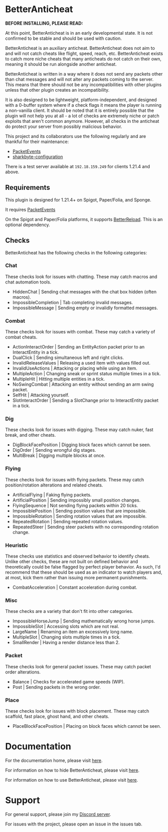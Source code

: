 # BetterAnticheat

**BEFORE INSTALLING, PLEASE READ:** 

At this point, BetterAnticheat is in an early developmental state. It is not confirmed to be stable and should be used
with caution.

BetterAnticheat is an auxiliary anticheat. BetterAnticheat does not aim to and will not catch cheats like flight, speed,
reach, etc. BetterAnticheat exists to catch more niche cheats that many anticheats do not catch on their own, meaning it
should be run alongside another anticheat.

BetterAnticheat is written in a way where it does not send any packets other than chat messages and will not alter any
packets coming to the server. This means that there should not be any incompatibilities with other plugins unless that
other plugin creates an incompatibility.

It is also designed to be lightweight, platform-independent, and designed with a 0-buffer system where if a check flags
it means the player is running a non-vanilla client. It should be noted that it is entirely possible that the plugin
will not help you at all - a lot of checks are extremely niche or patch exploits that aren't common anymore. However,
all checks in the anticheat do protect your server from possibly malicious behavior.

This project and its collaborators use the following regularly and are thankful for their maintenance:
- [PacketEvents](https://github.com/retrooper/packetevents)
- [sharkbyte-configuration](https://github.com/amnoah/sharkbyte-configuration)

There is a test server available at `192.18.159.249` for clients 1.21.4 and above.

## Requirements

This plugin is designed for 1.21.4+ on Spigot, Paper/Folia, and Sponge.

It requires [PacketEvents](https://github.com/retrooper/packetevents)

On the Spigot and Paper/Folia platforms, it supports [BetterReload](https://modrinth.com/plugin/betterreload). This is an optional dependency.

## Checks

BetterAnticheat has the following checks in the following categories:

### Chat

These checks look for issues with chatting. These may catch macros and chat automation tools.

- HiddenChat | Sending chat messages with the chat box hidden (often macros).
- ImpossibleCompletion | Tab completing invalid messages.
- ImpossibleMessage | Sending empty or invalidly formatted messages.

### Combat

These checks look for issues with combat. These may catch a variety of combat cheats.

- ActionInteractOrder | Sending an EntityAction packet prior to an InteractEntity in a tick.
- DualClick | Sending simultaneous left and right clicks.
- InvalidReleaseValues | Releasing a used item with values filled out.
- InvalidUseActions | Attacking or placing while using an item.
- MultipleAction | Changing sneak or sprint status multiple times in a tick.
- MultipleHit | Hitting multiple entities in a tick.
- NoSwingCombat | Attacking an entity without sending an arm swing packet.
- SelfHit | Attacking yourself.
- SlotInteractOrder | Sending a SlotChange prior to InteractEntity packet in a tick.

### Dig

These checks look for issues with digging. These may catch nuker, fast break, and other cheats.

- DigBlockFacePosition | Digging block faces which cannot be seen.
- DigOrder | Sending wrongful dig stages.
- MultiBreak | Digging multiple blocks at once.

### Flying

These checks look for issues with flying packets. These may catch position/rotation alterations and related cheats.

- ArtificialFlying | Faking flying packets.
- ArtificialPosition | Sending impossibly small position changes.
- FlyingSequence | Not sending flying packets within 20 ticks.
- ImpossiblePosition | Sending position values that are impossible.
- ImpossibleRotation | Sending rotation values that are impossible.
- RepeatedRotation | Sending repeated rotation values.
- RepeatedSteer | Sending steer packets with no corresponding rotation change.

### Heuristic

These checks use statistics and observed behavior to identify cheats. Unlike other checks, these are not built on
defined behavior and theoretically could be false flagged by perfect player behavior. As such, I'd recommend that these 
should be used as an indicator to watch players and, at most, kick them rather than issuing more permanent punishments.

- CombatAcceleration | Constant acceleration during combat.

### Misc

These checks are a variety that don't fit into other categories.

- ImpossibleHorseJump | Sending mathematically wrong horse jumps.
- ImpossibleSlot | Accessing slots which are not real.
- LargeName | Renaming an item an excessively long name.
- MultipleSlot | Changing slots multiple times in a tick.
- SmallRender | Having a render distance less than 2.

### Packet

These checks look for general packet issues. These may catch packet order alterations.

- Balance | Checks for accelerated game speeds (WIP).
- Post | Sending packets in the wrong order.

### Place

These checks look for issues with block placement. These may catch scaffold, fast place, ghost hand, and other cheats.

- PlaceBlockFacePosition | Placing on block faces which cannot be seen.

# Documentation

For the documentation home, please visit [here](https://github.com/amnoah/BetterAnticheat/wiki/).

For information on how to hide BetterAnticheat, please visit [here](https://github.com/amnoah/BetterAnticheat/wiki/Hiding-BetterAnticheat).

For information on how to use BetterAnticheat, please visit [here](https://github.com/amnoah/BetterAnticheat/wiki/Using-BetterAnticheat).

# Support

For general support, please join my [Discord server](https://discord.gg/ey9uTg3hcy).

For issues with the project, please open an issue in the issues tab.